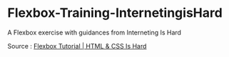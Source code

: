 # Flexbox-Training-InternetingisHard
A Flexbox exercise with guidances from Interneting Is Hard

Source : [Flexbox Tutorial | HTML & CSS Is Hard](https://www.internetingishard.com/html-and-css/flexbox/#wrapping-flex-items)
